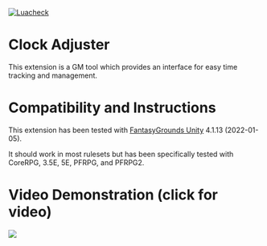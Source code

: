 [![Luacheck](https://github.com/FG-Unofficial-Developers-Guild/FG-ClockAdjuster/actions/workflows/luacheck.yml/badge.svg)](https://github.com/FG-Unofficial-Developers-Guild/FG-ClockAdjuster/actions/workflows/luacheck.yml)

# Clock Adjuster
This extension is a GM tool which provides an interface for easy time tracking and management.

# Compatibility and Instructions
This extension has been tested with [FantasyGrounds Unity](https://www.fantasygrounds.com/home/FantasyGroundsUnity.php) 4.1.13 (2022-01-05).

It should work in most rulesets but has been specifically tested with CoreRPG, 3.5E, 5E, PFRPG, and PFRPG2.

# Video Demonstration (click for video)
[<img src="https://i.ytimg.com/vi_webp/hb_W5wNN_6g/hqdefault.webp">](https://www.youtube.com/watch?v=hb_W5wNN_6g)
